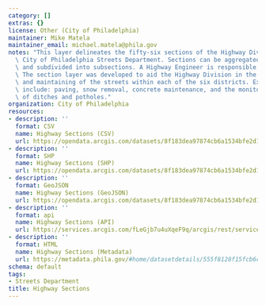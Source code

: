 ```yaml
---
category: []
extras: {}
license: Other (City of Philadelphia)
maintainer: Mike Matela
maintainer_email: michael.matela@phila.gov
notes: "This layer delineates the fifty-six sections of the Highway Division of the\
  \ City of Philadelphia Streets Department. Sections can be aggregated into districts\
  \ and subdivided into subsections. A Highway Engineer is responsible for each district.\
  \ The section layer was developed to aid the Highway Division in the planning, organizing,\
  \ and maintaining of the streets within each of the six districts. Examples of maintenance\
  \ include: paving, snow removal, concrete maintenance, and the monitoring/repairing\
  \ of ditches and potholes."
organization: City of Philadelphia
resources:
- description: ''
  format: CSV
  name: Highway Sections (CSV)
  url: https://opendata.arcgis.com/datasets/8f183dea97874cb6a1534bfe2d18a315_0.csv
- description: ''
  format: SHP
  name: Highway Sections (SHP)
  url: https://opendata.arcgis.com/datasets/8f183dea97874cb6a1534bfe2d18a315_0.zip
- description: ''
  format: GeoJSON
  name: Highway Sections (GeoJSON)
  url: https://opendata.arcgis.com/datasets/8f183dea97874cb6a1534bfe2d18a315_0.geojson
- description: ''
  format: api
  name: Highway Sections (API)
  url: https://services.arcgis.com/fLeGjb7u4uXqeF9q/arcgis/rest/services/Highway_Sections/FeatureServer/0/query?outFields=*&where=1%3D1
- description: ''
  format: HTML
  name: Highway Sections (Metadata)
  url: https://metadata.phila.gov/#home/datasetdetails/555f8128f15fcb6c6ed44101/representationdetails/5571b1b2e4fb1d91393c2135/
schema: default
tags:
- Streets Department
title: Highway Sections
---
```

